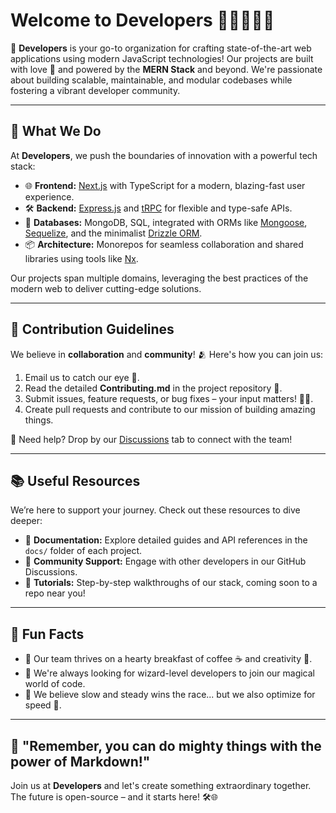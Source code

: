 # Welcome to **Developers** 🌟👨‍💻👩‍💻  

🎉 **Developers** is your go-to organization for crafting state-of-the-art web applications using modern JavaScript technologies! Our projects are built with love 💖 and powered by the **MERN Stack** and beyond. We're passionate about building scalable, maintainable, and modular codebases while fostering a vibrant developer community.  

---

## 🚀 What We Do  

At **Developers**, we push the boundaries of innovation with a powerful tech stack:  
- 🌐 **Frontend:** [Next.js](https://nextjs.org/) with TypeScript for a modern, blazing-fast user experience.  
- 🛠️ **Backend:** [Express.js](https://expressjs.com/) and [tRPC](https://trpc.io/) for flexible and type-safe APIs.  
- 💾 **Databases:** MongoDB, SQL, integrated with ORMs like [Mongoose](https://mongoosejs.com/), [Sequelize](https://sequelize.org/), and the minimalist [Drizzle ORM](https://drizzle.team/).  
- 📦 **Architecture:** Monorepos for seamless collaboration and shared libraries using tools like [Nx](https://nx.dev/).  

Our projects span multiple domains, leveraging the best practices of the modern web to deliver cutting-edge solutions.  

---

## 🌈 Contribution Guidelines  

We believe in **collaboration** and **community**! 🫂 Here's how you can join us:  
1. Email us to catch our eye 👀.  
2. Read the detailed **Contributing.md** in the project repository 📜.  
3. Submit issues, feature requests, or bug fixes – your input matters! 🐛✨.  
4. Create pull requests and contribute to our mission of building amazing things.  

🔗 Need help? Drop by our [Discussions](https://github.com/orgs/developers/discussions) tab to connect with the team!  

---

## 📚 Useful Resources  

We’re here to support your journey. Check out these resources to dive deeper:  
- 📘 **Documentation:** Explore detailed guides and API references in the `docs/` folder of each project.  
- 💬 **Community Support:** Engage with other developers in our GitHub Discussions.  
- 🎥 **Tutorials:** Step-by-step walkthroughs of our stack, coming soon to a repo near you!  

---

## 🍿 Fun Facts  

- 🌅 Our team thrives on a hearty breakfast of coffee ☕ and creativity 🎨.  
- 🧙 We're always looking for wizard-level developers to join our magical world of code.  
- 🐢 We believe slow and steady wins the race... but we also optimize for speed 🚀.  

---

## 🧙 "Remember, you can do mighty things with the power of Markdown!"  

Join us at **Developers** and let's create something extraordinary together. The future is open-source – and it starts here! 🛠️🌐  
